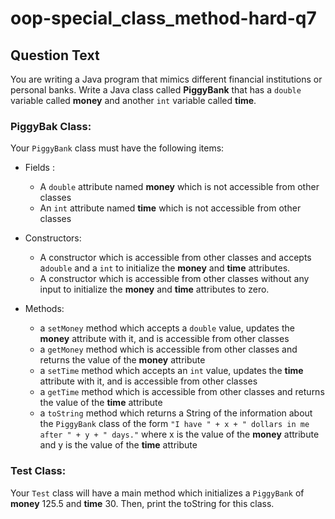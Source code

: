 # oop-special_class_method-hard-q7

## Question Text

You are writing a Java program that mimics different financial institutions or personal banks. Write a Java class called
**PiggyBank** that has a `double` variable called **money** and another `int` variable called **time**.

### PiggyBak Class:

Your `PiggyBank` class must have the following items:

- Fields :
    - A `double` attribute named **money** which is not accessible from other classes
    - An `int` attribute named **time** which is not accessible from other classes

- Constructors:
    - A constructor which is accessible from other classes and accepts a`double` and a `int` to initialize the
      **money** and **time** attributes.
    - A constructor which is accessible from other classes without any input to initialize the
      **money** and **time** attributes to zero.

- Methods:
    - a `setMoney` method which accepts a `double` value, updates the **money** attribute with it, and is accessible
      from other classes
    - a `getMoney` method which is accessible from other classes and returns the value of the **money** attribute
    - a `setTime` method which accepts an `int` value, updates the **time** attribute with it, and is accessible
      from other classes
    - a `getTime` method which is accessible from other classes and returns the value of the **time** attribute
    - a `toString` method which returns a String of the information about the `PiggyBank` class of the form
      `"I have " + x + " dollars in me after " + y + " days."` where x is the value of the **money** attribute
      and y is the value of the **time** attribute

### Test Class:

Your `Test` class will have a main method which initializes a `PiggyBank` of **money** 125.5 and **time** 30. Then,
print the toString for this class.